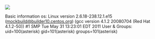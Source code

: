 ![](Maszyny/Linux/Beep/Pasted%20image%2020210811023726.png)

Basic information
os: Linux version 2.6.18-238.12.1.e15 (mockbuild@builder10.centos.org) (gcc version 4.1.2 20080704 (Red Hat 4.1.2-50)) #1 SMP Tue May 31 13:23:01 EDT 2011
User & Groups: uid=100(asterisk) gid=101(asterisk) groups=101(asterisk)
